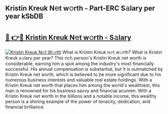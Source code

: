 ## Kristin Kreuk N𝚎t w𝚘rth - Part-ERC S𝚊lary per year kSbDB

# <h2><a href="http://gc3wiau.nevu.top/?p=Kristin+Kreuk">🔗 👉🔴 Kristin Kreuk N𝚎t w𝚘rth - S𝚊lary</a></h2>

[![Kristin Kreuk N𝚎t W𝚘rth](https://i.imgur.com/Oavwk0R.jpeg)](http://gc3wiau.nevu.top/?p=Kristin+Kreuk)
What is Kristin Kreuk n𝚎t w𝚘rth? What is Kristin Kreuk s𝚊lary per year?
This rich person's Kristin Kreuk net worth is considerable, earning him a spot among the industry's most financially successful. His annual compensation is substantial, but it is outmatched by Kristin Kreuk net worth, which is believed to be more significant due to his numerous business interests and valuable real estate holdings. With a Kristin Kreuk net worth that places him among the world's wealthiest, this man is renowned for his business savvy and financial acumen. With a Kristin Kreuk net worth in the billions and a notable income, this wealthy person is a shining example of the power of tenacity, dedication, and financial brilliance.
